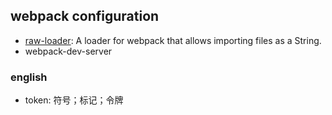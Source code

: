 ## webpack configuration

* [raw-loader](https://webpack.js.org/loaders/raw-loader/): A loader for webpack that allows importing files as a
  String.
* webpack-dev-server

### english

* token: 符号；标记；令牌
